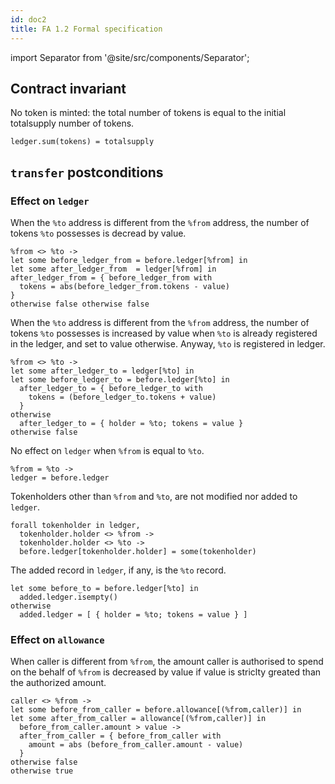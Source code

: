 ```yaml
---
id: doc2
title: FA 1.2 Formal specification
---
```


import Separator from '@site/src/components/Separator';

## Contract invariant

No token is minted: the total number of tokens is equal to the initial totalsupply number of tokens.

```archetype {0}
ledger.sum(tokens) = totalsupply
```

## `transfer` postconditions

### Effect on `ledger`

<Separator />

When the `%to` address is different from the `%from` address, the number of tokens `%to` possesses is decread by value.

```archetype {1,5}
%from <> %to ->
let some before_ledger_from = before.ledger[%from] in
let some after_ledger_from  = ledger[%from] in
after_ledger_from = { before_ledger_from with
  tokens = abs(before_ledger_from.tokens - value)
}
otherwise false otherwise false
```

<Separator />

When the `%to` address is different from the `%from` address, the number of tokens `%to` possesses is increased by value when `%to` is already registered in the ledger, and set to value otherwise. Anyway, `%to` is registered in ledger.

```archetype {1,5,8}
%from <> %to ->
let some after_ledger_to = ledger[%to] in
let some before_ledger_to = before.ledger[%to] in
  after_ledger_to = { before_ledger_to with
    tokens = (before_ledger_to.tokens + value)
  }
otherwise
  after_ledger_to = { holder = %to; tokens = value }
otherwise false
```

<Separator />

No effect on `ledger` when `%from` is equal to `%to`.

```archetype {1}
%from = %to ->
ledger = before.ledger
```

<Separator />

Tokenholders other than `%from` and `%to`, are not modified nor added to `ledger`.

```archetype {4}
forall tokenholder in ledger,
  tokenholder.holder <> %from ->
  tokenholder.holder <> %to ->
  before.ledger[tokenholder.holder] = some(tokenholder)
```

<Separator />

The added record in `ledger`, if any, is the `%to` record.

```archetype {2,4}
let some before_to = before.ledger[%to] in
  added.ledger.isempty()
otherwise
  added.ledger = [ { holder = %to; tokens = value } ]
```

### Effect on `allowance`

<Separator />

When caller is different from `%from`, the amount caller is authorised to spend on the behalf of `%from` is decreased by value if value is striclty greated than the authorized amount.

```archetype
caller <> %from ->
let some before_from_caller = before.allowance[(%from,caller)] in
let some after_from_caller = allowance[(%from,caller)] in
  before_from_caller.amount > value ->
  after_from_caller = { before_from_caller with
    amount = abs (before_from_caller.amount - value)
  }
otherwise false
otherwise true
```

